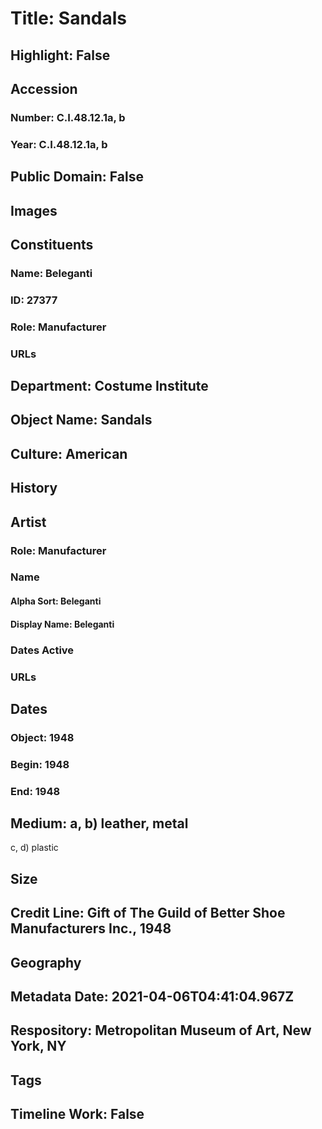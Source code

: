 # Title: Sandals
## Highlight: False
## Accession
### Number: C.I.48.12.1a, b
### Year: C.I.48.12.1a, b
## Public Domain: False
## Images
## Constituents
### Name: Beleganti
### ID: 27377
### Role: Manufacturer
### URLs
## Department: Costume Institute
## Object Name: Sandals
## Culture: American
## History
## Artist
### Role: Manufacturer
### Name
#### Alpha Sort: Beleganti
#### Display Name: Beleganti
### Dates Active
### URLs
## Dates
### Object: 1948
### Begin: 1948
### End: 1948
## Medium: a, b) leather, metal
c, d) plastic
## Size
## Credit Line: Gift of The Guild of Better Shoe Manufacturers Inc., 1948
## Geography
## Metadata Date: 2021-04-06T04:41:04.967Z
## Respository: Metropolitan Museum of Art, New York, NY
## Tags
## Timeline Work: False